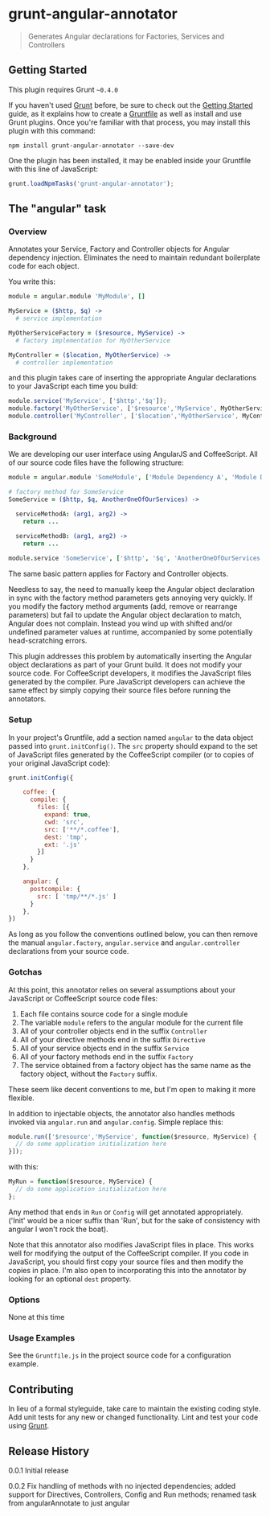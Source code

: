 # grunt-angular-annotator

> Generates Angular declarations for Factories, Services and Controllers

## Getting Started
This plugin requires Grunt `~0.4.0`

If you haven't used [Grunt](http://gruntjs.com/) before, be sure to check out the [Getting Started](http://gruntjs.com/getting-started) guide, as it explains how to create a [Gruntfile](http://gruntjs.com/sample-gruntfile) as well as install and use Grunt plugins. Once you're familiar with that process, you may install this plugin with this command:

```shell
npm install grunt-angular-annotator --save-dev
```

One the plugin has been installed, it may be enabled inside your Gruntfile with this line of JavaScript:

```js
grunt.loadNpmTasks('grunt-angular-annotator');
```

## The "angular" task

### Overview

Annotates your Service, Factory and Controller objects for Angular dependency injection.  Eliminates the need to maintain redundant boilerplate code for each object.

You write this:

```coffee
module = angular.module 'MyModule', []

MyService = ($http, $q) ->
  # service implementation

MyOtherServiceFactory = ($resource, MyService) ->
  # factory implementation for MyOtherService

MyController = ($location, MyOtherService) ->
  # controller implementation
```

and this plugin takes care of inserting the appropriate Angular declarations to your JavaScript each time you build:

```js
module.service('MyService', ['$http','$q']);
module.factory('MyOtherService', ['$resource','MyService', MyOtherServiceFactory]);
module.controller('MyController', ['$location','MyOtherService', MyController]);
```

### Background

We are developing our user interface using AngularJS and CoffeeScript.  All of our source code files have the following structure:

```coffee
module = angular.module 'SomeModule', ['Module Dependency A', 'Module Dependency B']

# factory method for SomeService
SomeService = ($http, $q, AnotherOneOfOurServices) ->

  serviceMethodA: (arg1, arg2) ->
    return ...

  serviceMethodB: (arg1, arg2) ->
    return ...
  
module.service 'SomeService', ['$http', '$q', 'AnotherOneOfOurServices', SomeService]
```

The same basic pattern applies for Factory and Controller objects.

Needless to say, the need to manually keep the Angular object declaration in sync with the factory method parameters gets annoying very quickly.  If you modify the factory method arguments (add, remove or rearrange parameters) but fail to update the Angular object declaration to match, Angular does not complain.  Instead you wind up with shifted and/or undefined parameter values at runtime, accompanied by some potentially head-scratching errors.

This plugin addresses this problem by automatically inserting the
Angular object declarations as part of your Grunt build.  It does not modify
your source code.  For CoffeeScript developers, it modifies the
JavaScript files generated by the compiler.  Pure JavaScript
developers can achieve the same effect by simply copying their source files
before running the annotators.

### Setup

In your project's Gruntfile, add a section named `angular` to the data object passed into `grunt.initConfig()`.  The `src` property should expand to the set of JavaScript files generated by the CoffeeScript compiler (or to copies
of your original JavaScript code):

```js
grunt.initConfig({

    coffee: {
      compile: {
        files: [{
          expand: true,
          cwd: 'src',
          src: ['**/*.coffee'],
          dest: 'tmp',
          ext: '.js'
        }]
      }
    },

    angular: {
      postcompile: {
        src: [ 'tmp/**/*.js' ]
      }
    },
})
```

As long as you follow the conventions outlined below, you can then remove the manual `angular.factory`, `angular.service` and `angular.controller` declarations from your source code.

### Gotchas

At this point, this annotator relies on several assumptions about your JavaScript or CoffeeScript source code files:

  1.  Each file contains source code for a single module
  1.  The variable `module` refers to the angular module for the current file
  1.  All of your controller objects end in the suffix `Controller`
  1.  All of your directive methods end in the suffix `Directive`
  1.  All of your service objects end in the suffix `Service`
  1.  All of your factory methods end in the suffix `Factory`
  1.  The service obtained from a factory object has the same name as the factory object, without the `Factory` suffix.

These seem like decent conventions to me, but I'm open to making it more flexible.

In addition to injectable objects, the annotator also handles methods invoked via `angular.run` and `angular.config`.  Simple replace this:

```js
module.run(['$resource','MyService', function($resource, MyService) {
  // do some application initialization here
}]);
```

with this:

```js
MyRun = function($resource, MyService) {
  // do some application initialization here
};
```

Any method that ends in `Run` or `Config` will get annotated appropriately.  ('Init' would be a nicer suffix than 'Run', but for the sake of consistency with angular I won't rock the boat).

Note that this annotator also modifies JavaScript files in place.  This works well for modifying the output of the CoffeeScript compiler.  If you code in JavaScript, you should first copy your source files and then modify the copies in place.  I'm also open to incorporating this into the annotator by looking for an optional `dest` property.

### Options

None at this time

### Usage Examples

See the `Gruntfile.js` in the project source code for a configuration example.

## Contributing
In lieu of a formal styleguide, take care to maintain the existing coding style. Add unit tests for any new or changed functionality. Lint and test your code using [Grunt](http://gruntjs.com/).

## Release History

0.0.1 Initial release

0.0.2 Fix handling of methods with no injected dependencies; added support for Directives, Controllers, Config and Run methods; renamed task from angularAnnotate to just angular

